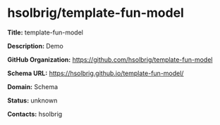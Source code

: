 # hsolbrig/template-fun-model

**Title:** template-fun-model

**Description:** Demo

**GitHub Organization:** https://github.com/hsolbrig/template-fun-model

**Schema URL:** https://hsolbrig.github.io/template-fun-model/



**Domain:** Schema

**Status:** unknown



**Contacts:** hsolbrig